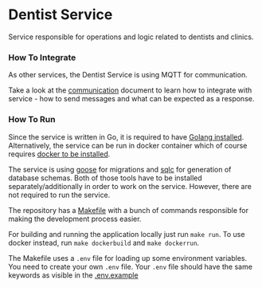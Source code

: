 # Dentist Service
Service responsible for operations and logic related to dentists and clinics.

### How To Integrate
As other services, the Dentist Service is using MQTT for communication.

Take a look at the [communication](https://git.chalmers.se/courses/dit355/2024/student_teams/dit356_2024_02/dentist-service/-/blob/main/docs/communication.md?ref_type=heads)
document to learn how to integrate with service - how to send messages and what can be expected as a response.

### How To Run
Since the service is written in Go, it is required to have [Golang installed](https://go.dev/doc/install). 
Alternatively, the service can be run in docker container which of course requires [docker to be installed](https://docs.docker.com/engine/install/).

The service is using [goose](https://github.com/pressly/goose) for migrations and [sqlc](https://github.com/sqlc-dev/sqlc) for generation of database schemas.
Both of those tools have to be installed separately/additionally in order to work on the service. However, there are not required to run the service.

The repository has a [Makefile](https://git.chalmers.se/courses/dit355/2024/student_teams/dit356_2024_02/dentist-service/-/blob/14-add-readme/Makefile) with
a bunch of commands responsible for making the development process easier.

For building and running the application locally just run `make run`. To use docker instead, run `make dockerbuild` and `make dockerrun`.

The Makefile uses a `.env` file for loading up some environment variables. You need to create your own `.env` file. Your  `.env` file should have the same keywords as visible in the [.env.example](https://git.chalmers.se/courses/dit355/2024/student_teams/dit356_2024_02/dentist-service/-/blob/main/.env.example?ref_type=heads)
